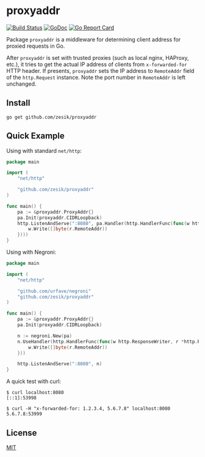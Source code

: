 # proxyaddr

[![Build Status](https://travis-ci.org/zesik/proxyaddr.svg?branch=master)](https://travis-ci.org/zesik/proxyaddr)
[![GoDoc](https://godoc.org/github.com/zesik/proxyaddr?status.svg)](https://godoc.org/github.com/zesik/proxyaddr)
[![Go Report Card](https://goreportcard.com/badge/github.com/zesik/proxyaddr)](https://goreportcard.com/report/github.com/zesik/proxyaddr)

Package `proxyaddr` is a middleware for determining client address for proxied requests in Go.

After `proxyaddr` is set with trusted proxies (such as local nginx, HAProxy, etc.),
it tries to get the actual IP address of clients from `x-forwarded-for` HTTP header.
If presents, `proxyaddr` sets the IP address to `RemoteAddr` field of the `http.Request` instance.
Note the port number in `RemoteAddr` is left unchanged.

## Install

```
go get github.com/zesik/proxyaddr
```

## Quick Example

Using with standard `net/http`:

```go
package main

import (
	"net/http"

	"github.com/zesik/proxyaddr"
)

func main() {
	pa := &proxyaddr.ProxyAddr{}
	pa.Init(proxyaddr.CIDRLoopback)
	http.ListenAndServe(":8080", pa.Handler(http.HandlerFunc(func(w http.ResponseWriter, r *http.Request) {
		w.Write([]byte(r.RemoteAddr))
	})))
}
```

Using with Negroni:

```go
package main

import (
	"net/http"

	"github.com/urfave/negroni"
	"github.com/zesik/proxyaddr"
)

func main() {
	pa := &proxyaddr.ProxyAddr{}
	pa.Init(proxyaddr.CIDRLoopback)

	n := negroni.New(pa)
	n.UseHandler(http.HandlerFunc(func(w http.ResponseWriter, r *http.Request) {
		w.Write([]byte(r.RemoteAddr))
	}))

	http.ListenAndServe(":8080", n)
}
```

A quick test with curl:

```
$ curl localhost:8080
[::1]:53998

$ curl -H "x-forwarded-for: 1.2.3.4, 5.6.7.8" localhost:8080
5.6.7.8:53999
```

## License

[MIT](LICENSE)
